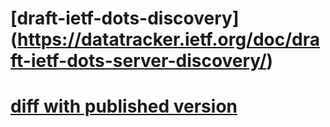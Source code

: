 # [draft-ietf-dots-discovery] (https://datatracker.ietf.org/doc/draft-ietf-dots-server-discovery/)


# [diff with published version](https://www.ietf.org/rfcdiff?url1=draft-ietf-dots-server-discovery&url2=https://raw.githubusercontent.com/boucadair/draft-ietf-dots-discovery/master/draft-ietf-dots-server-discovery.txt)
